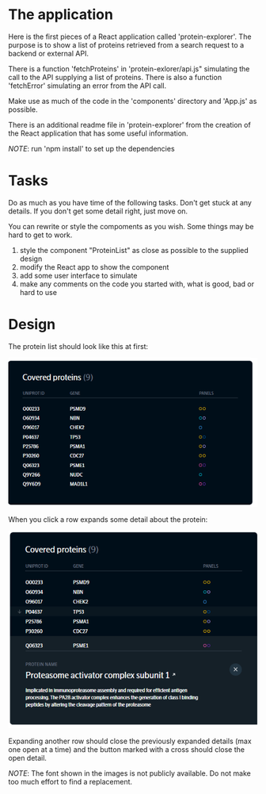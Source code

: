 # The application

Here is the first pieces of a React application called 'protein-explorer'. The purpose is to show a list of proteins retrieved from a search request to a backend or external API.

There is a function 'fetchProteins' in 'protein-exlorer/api.js" simulating the call to the API supplying a list of proteins. There is also a function 'fetchError' simulating an error from the API call.

Make use as much of the code in the 'components' directory and 'App.js' as possible.

There is an additional readme file in 'protein-explorer' from the creation of the React application that has some useful information.

_NOTE_: run 'npm install' to set up the dependencies

# Tasks

Do as much as you have time of the following tasks. Don't get stuck at any details. If you don't get some detail right, just move on.

You can rewrite or style the compoments as you wish. Some things may be hard to get to work.

1. style the component "ProteinList" as close as possible to the supplied design
2. modify the React app to show the component
3. add some user interface to simulate
4. make any comments on the code you started with, what is good, bad or hard to use

# Design

The protein list should look like this at first:

![img](design/mock1.png)

When you click a row expands some detail about the protein:

![img](design/mock2.png)

Expanding another row should close the previously expanded details (max one open at a time) and the button marked with a cross should close the open detail.

_NOTE_: The font shown in the images is not publicly available. Do not make too much effort to find a replacement.
